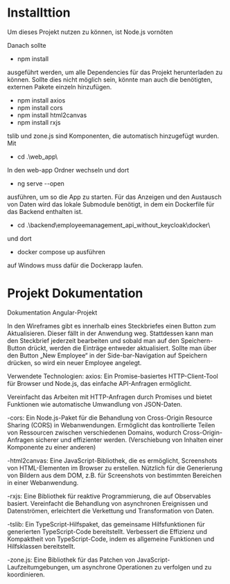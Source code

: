 # Installttion
Um dieses Projekt nutzen zu können, ist Node.js vornöten

Danach sollte

- npm install

ausgeführt werden, um alle Dependencies für das Projekt herunterladen zu können. 
Sollte dies nicht möglich sein, könnte man auch die benötigten, externen Pakete einzeln hinzufügen.

- npm install axios
- npm install cors
- npm install html2canvas
- npm install rxjs

tslib und zone.js sind Komponenten, die automatisch hinzugefügt wurden.
Mit 
- cd .\web_app\

 In den web-app Ordner wechseln und dort

- ng serve --open  

ausführen, um so die App zu starten.
Für das Anzeigen und den Austausch von Daten wird das lokale Submodule benötigt, in dem ein Dockerfile für das Backend enthalten ist.

- cd .\backend\employeemanagement_api_without_keycloak\docker\

und dort 

- docker compose up ausführen

auf Windows muss dafür die Dockerapp laufen. 



# Projekt Dokumentation

Dokumentation Angular-Projekt

In den Wireframes gibt es innerhalb eines Steckbriefes einen Button zum Aktualisieren. Dieser fällt in der Anwendung weg. Stattdessen kann man den Steckbrief jederzeit bearbeiten und sobald man auf den Speichern-Button drückt,
werden die Einträge entweder aktualisiert. Sollte man über den Button „New Employee“ in der Side-bar-Navigation auf Speichern drücken, so wird ein neuer Employee angelegt.

Verwendete Technologien:
axios:
Ein Promise-basiertes HTTP-Client-Tool für Browser und Node.js, das einfache API-Anfragen ermöglicht.

Vereinfacht das Arbeiten mit HTTP-Anfragen durch Promises und bietet Funktionen wie automatische Umwandlung von JSON-Daten.

-cors:
Ein Node.js-Paket für die Behandlung von Cross-Origin Resource Sharing (CORS) in Webanwendungen.
Ermöglicht das kontrollierte Teilen von Ressourcen zwischen verschiedenen Domains, wodurch Cross-Origin-Anfragen sicherer und effizienter werden.
(Verschiebung von Inhalten einer Komponente zu einer anderen)

-html2canvas:
Eine JavaScript-Bibliothek, die es ermöglicht, Screenshots von HTML-Elementen im Browser zu erstellen.
Nützlich für die Generierung von Bildern aus dem DOM, z.B. für Screenshots von bestimmten Bereichen in einer Webanwendung.

-rxjs:
Eine Bibliothek für reaktive Programmierung, die auf Observables basiert.
Vereinfacht die Behandlung von asynchronen Ereignissen und Datenströmen, erleichtert die Verkettung und Transformation von Daten.

-tslib:
Ein TypeScript-Hilfspaket, das gemeinsame Hilfsfunktionen für generierten TypeScript-Code bereitstellt.
Verbessert die Effizienz und Kompaktheit von TypeScript-Code, indem es allgemeine Funktionen und Hilfsklassen bereitstellt.

-zone.js:
Eine Bibliothek für das Patchen von JavaScript-Laufzeitumgebungen, um asynchrone Operationen zu verfolgen und zu koordinieren.
